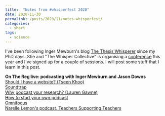 ```yaml
---
title:  "Notes from #whisperfest 2020"
date: 2020-11-30
permalink: /posts/2020/11/notes-whisperfest/
categories: 
  - short
tags:
  - science 
---
```

I've been following Inger Mewburn's blog [The Thesis Whisperer](https://thesiswhisperer.com/) since my PhD days. She and "The Whisper Collective" is organising a [conference](https://thesiswhisperer.com/2020/11/04/whisperfest-2020/) this year and I've signed up for a couple of sessions. I will post some stuff that I learn in this post.
 
**On The Reg live: podcasting with Inger Mewburn and Jason Downs**   
[Should I have a website? (Tseen Khoo)](http://redalert.blogs.latrobe.edu.au/2017/07/should-i-have-website-tseen-khoo.html)  
[Soundtrap](https://www.soundtrap.com/edu/)  
[Why podcast your research? (Lauren Gawne)](http://redalert.blogs.latrobe.edu.au/2018/04/why-podcast-your-research-lauren-gawne.html)  
[How to start your own podcast](https://www.dsquintana.blog/podcast-guide/)  
[Omnifocus](https://www.omnigroup.com/omnifocus/)  
[Narelle Lemon's podcast, Teachers Supporting Teachers](http://www.exploreandcreateco.com/teachers-supporting-teachers-podcast)  

